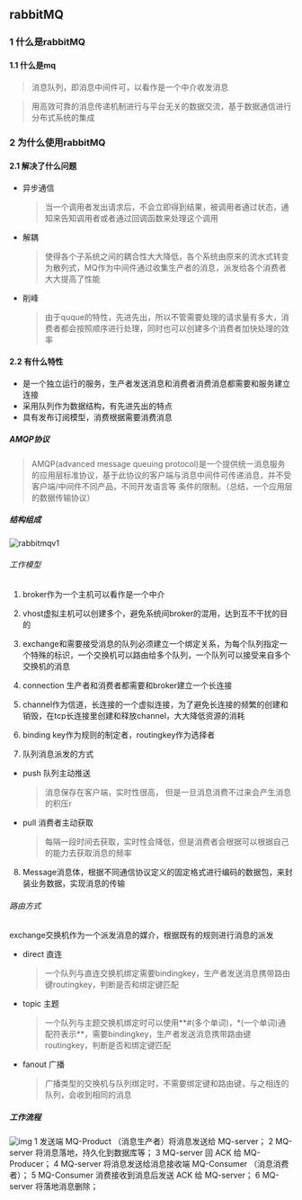 ## rabbitMQ

### 1 什么是rabbitMQ

#### 1.1 什么是mq

> 消息队列，即消息中间件可，以看作是一个中介收发消息

> 用高效可靠的消息传递机制进行与平台无关的数据交流，基于数据通信进行分布式系统的集成

### 2 为什么使用rabbitMQ

#### 2.1 解决了什么问题

- 异步通信

  > 当一个调用者发出请求后，不会立即得到结果，被调用者通过状态，通知来告知调用者或者通过回调函数来处理这个调用

- 解耦

  > 使得各个子系统之间的耦合性大大降低，各个系统由原来的流水式转变为散列式，MQ作为中间件通过收集生产者的消息，派发给各个消费者大大提高了性能

- 削峰

  > 由于quque的特性，先进先出，所以不管需要处理的请求量有多大，消费者都会按照顺序进行处理，同时也可以创建多个消费者加快处理的效率

#### 2.2 有什么特性

- 是一个独立运行的服务，生产者发送消息和消费者消费消息都需要和服务建立连接
- 采用队列作为数据结构，有先进先出的特点
- 具有发布订阅模型，消费根据需要消费消息



##### AMQP协议

> AMQP(advanced message queuing protocol)是一个提供统一消息服务的应用层标准协议，基于此协议的客户端与消息中间件可传递消息，并不受客户端/中间件不同产品，不同开发语言等 条件的限制。（总结，一个应用层的数据传输协议）



##### 结构组成



![rabbitmqv1](https://yliang.oss-cn-shanghai.aliyuncs.com/img/programming/rabbitmqv1.png)

###### 工作模型

1. broker作为一个主机可以看作是一个中介

2. vhost虚拟主机可以创建多个，避免系统间broker的混用，达到互不干扰的目的

3. exchange和需要接受消息的队列必须建立一个绑定关系，为每个队列指定一个特殊的标识，一个交换机可以路由给多个队列，一个队列可以接受来自多个交换机的消息

4. connection 生产者和消费者都需要和broker建立一个长连接

5. channel作为信道，长连接的一个虚拟连接，为了避免长连接的频繁的创建和销毁，在tcp长连接里创建和释放channel，大大降低资源的消耗

6. binding key作为规则的制定者，routingkey作为选择者

7. 队列消息派发的方式

- push 队列主动推送

  > 消息保存在客户端，实时性很高， 但是一旦消息消费不过来会产生消息的积压r

- pull 消费者主动获取

  > 每隔一段时间去获取，实时性会降低，但是消费者会根据可以根据自己的能力去获取消息的频率

8. Message消息体，根据不同通信协议定义的固定格式进行编码的数据包，来封装业务数据，实现消息的传输



###### 路由方式

exchange交换机作为一个派发消息的媒介，根据既有的规则进行消息的派发

- direct 直连

  > 一个队列与直连交换机绑定需要bindingkey，生产者发送消息携带路由键routingkey，判断是否和绑定键匹配

- topic 主题

  > 一个队列与主题交换机绑定时可以使用**#(多个单词)，*(一个单词)通配符表示**，需要bindingkey，生产者发送消息携带路由键routingkey，判断是否和绑定键匹配

- fanout 广播

  > 广播类型的交换机与队列绑定时，不需要绑定键和路由键，与之相连的队列，会收到相同的消息



##### 工作流程

![img](https://yliang.oss-cn-shanghai.aliyuncs.com/img/programming/20200228145533604.png)
1 发送端 MQ-Product （消息生产者）将消息发送给 MQ-server；
2 MQ-server 将消息落地，持久化到数据库等；
3 MQ-server 回 ACK 给 MQ-Producer；
4 MQ-server 将消息发送给消息接收端 MQ-Consumer （消息消费者）；
5 MQ-Consumer 消费接收到消息后发送 ACK 给 MQ-server；
6 MQ-server 将落地消息删除；





